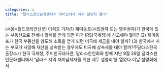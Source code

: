 ```yaml
---
categories: a
title: "달라스한인문화센터서 재미납세자 세무 설명회 열려"
---
```

(서울=월드코리안신문) 이석호 기자(1) 재미동포(시민권자 또는 영주권자)가 한국에 있는 부동산으로 전세나 월세를 받게 되면 미국 IRS(국세청)에 신고해야 할까? (2) 재미동포가 한국 부동산을 양도해 소득을 얻게 되면 미국에 세금을 내야 할까? (3) 한국에서 사는 부모가 사망해 재산을 상속받는 경우에도 미국에 상속세를 내야 할까?주달라스한국출장소가 한국 국세청, 주미한국대사관, 달라스한인회와 함께 지난 9월 26일 달라스한인문화센터에서 &lsquo;달라스 지역 재미납세자를 위한 세무 설명회&rsquo;를 열었다.이날 설명회에서